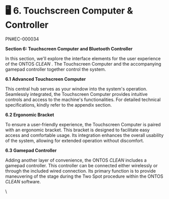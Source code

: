 # 🖥 6. Touchscreen Computer & Controller

PN#EC-000034

**Section 6: Touchscreen Computer and Bluetooth Controller**

In this section, we'll explore the interface elements for the user experience of the ONTOS _CLEAN_ . The Touchscreen Computer and the accompanying gamepad controller together control the system.

**6.1 Advanced Touchscreen Computer**

This central hub serves as your window into the system's operation. Seamlessly integrated, the Touchscreen Computer provides intuitive controls and access to the machine's functionalities. For detailed technical specifications, kindly refer to the appendix section.

**6.2 Ergonomic Bracket**

To ensure a user-friendly experience, the Touchscreen Computer is paired with an ergonomic bracket. This bracket is designed to facilitate easy access and comfortable usage. Its integration enhances the overall usability of the system, allowing for extended operation without discomfort.

**6.3 Gamepad Controller**

Adding another layer of convenience, the ONTOS _CLEAN_ includes a gamepad controller. This controller can be connected either wirelessly or through the included wired connection. Its primary function is to provide maneuvering of the stage during the Two Spot procedure within the ONTOS _CLEAN_ software.

\
